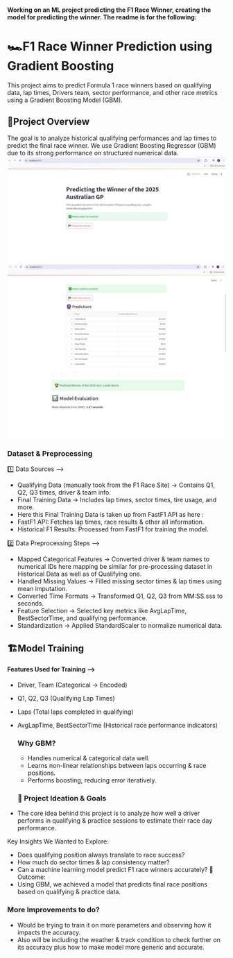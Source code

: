 #### Working on an ML project predicting the F1 Race Winner, creating the model for predicting the winner. The readme is for the following:





# 🏎️F1 Race Winner Prediction using Gradient Boosting
This project aims to predict Formula 1 race winners based on qualifying data, lap times, Drivers team, sector performance, and other race metrics using a Gradient Boosting Model (GBM).

## 🚀Project Overview
The goal is to analyze historical qualifying performances and lap times to predict the final race winner. We use Gradient Boosting Regressor (GBM) due to its strong performance on structured numerical data.
![image_alt](GradientBoosting2.png)
![image_alt](GradientBoosting1.png)
![image_alt](Gradient_Boosting(1).jpeg)


### Dataset & Preprocessing
1️⃣ Data Sources -->
- Qualifying Data (manually took from the F1 Race Site) → Contains Q1, Q2, Q3 times, driver & team info.
- Final Training Data → Includes lap times, sector times, tire usage, and more.
- Here this Final Training Data is taken up from FastF1 API as here :
- FastF1 API: Fetches lap times, race results & other all information.
- Historical F1 Results: Processed from FastF1 for training the model. 

2️⃣ Data Preprocessing Steps -->
- Mapped Categorical Features → Converted driver & team names to numerical IDs here mapping be similar for pre-processing dataset in Historical Data as well as of Qualifying one.
- Handled Missing Values → Filled missing sector times & lap times using mean imputation.
- Converted Time Formats → Transformed Q1, Q2, Q3 from MM:SS.sss to seconds.
- Feature Selection → Selected key metrics like AvgLapTime, BestSectorTime, and qualifying performance.
- Standardization → Applied StandardScaler to normalize numerical data.

## 🏗️Model Training
#### Features Used for Training -->
- Driver, Team (Categorical → Encoded)
- Q1, Q2, Q3 (Qualifying Lap Times)
- Laps (Total laps completed in qualifying)
- AvgLapTime, BestSectorTime (Historical race performance indicators)

  ### Why GBM?
  - Handles numerical & categorical data well.
  - Learns non-linear relationships between laps occurring & race positions.
  - Performs boosting, reducing error iteratively.
 
  ### 🎯 Project Ideation & Goals
- The core idea behind this project is to analyze how well a driver performs in qualifying & practice sessions to estimate their race day performance.

Key Insights We Wanted to Explore:
- Does qualifying position always translate to race success?
- How much do sector times & lap consistency matter?
- Can a machine learning model predict F1 race winners accurately?
📌 Outcome:
- Using GBM, we achieved a model that predicts final race positions based on qualifying & practice data.

### More Improvements to do?
 - Would be trying to train it on more parameters and observing how it impacts the accuracy.
  - Also will be including the weather & track condition to check further on its accuracy plus how to make model more generic and accurate.
